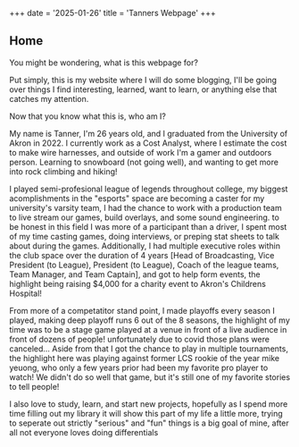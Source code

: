 +++
date = '2025-01-26'
title = 'Tanners Webpage'
+++
## Home
You might be wondering, what is this webpage for?

Put simply, this is my website where I will do some blogging, I'll be going over things I find interesting, learned, want to learn, or anything else that catches my attention.

Now that you know what this is, who am I?

My name is Tanner, I'm 26 years old, and I graduated from the University of Akron in 2022. I currently work as a Cost Analyst, where I estimate the cost to make wire harnesses, and outside of work I'm a gamer and outdoors person. Learning to snowboard (not going well), and wanting to get more into rock climbing and hiking! 

I played semi-profesional league of legends throughout college, my biggest acomplishments in the "esports" space are becoming a caster for my university's varsity team, I had the chance to work with a production team to live stream our games, build overlays, and some sound engineering. to be honest in this field I was more of a participant than a driver, I spent most of my time casting games, doing interviews, or preping stat sheets to talk about during the games. Additionally, I had multiple executive roles within the club space over the duration of 4 years [Head of Broadcasting, Vice President (to League), President (to League), Coach of the league teams, Team Manager, and Team Captain], and got to help form events, the highlight being raising $4,000 for a charity event to Akron's Childrens Hospital!

From more of a competatitor stand point, I made playoffs every season I played, making deep playoff runs 6 out of the 8 seasons, the highlight of my time was to be a stage game played at a venue in front of a live audience in front of dozens of people! unfortunately due to covid those plans were canceled... Aside from that I got the chance to play in multiple tournaments, the highlight here was playing against former LCS rookie of the year mike yeuong, who only a few years prior had been my favorite pro player to watch! We didn't do so well that game, but it's still one of my favorite stories to tell people!

I also love to study, learn, and start new projects, hopefully as I spend more time filling out my library it will show this part of my life a little more, trying to seperate out strictly "serious" and "fun" things is a big goal of mine, after all not everyone loves doing differentials